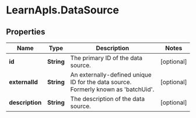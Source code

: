 # LearnApIs.DataSource

## Properties
Name | Type | Description | Notes
------------ | ------------- | ------------- | -------------
**id** | **String** | The primary ID of the data source. | [optional] 
**externalId** | **String** | An externally-defined unique ID for the data source.  Formerly known as &#x27;batchUid&#x27;. | [optional] 
**description** | **String** | The description of the data source. | [optional] 
